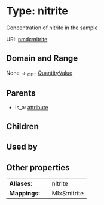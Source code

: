 
# Type: nitrite


Concentration of nitrite in the sample

URI: [nmdc:nitrite](https://microbiomedata/meta/nitrite)


## Domain and Range

None ->  <sub>OPT</sub> [QuantityValue](QuantityValue.md)

## Parents

 *  is_a: [attribute](attribute.md)

## Children


## Used by


## Other properties

|  |  |  |
| --- | --- | --- |
| **Aliases:** | | nitrite |
| **Mappings:** | | MIxS:nitrite |

